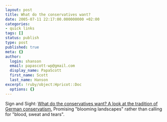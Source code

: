 ```yaml
---
layout: post
title: What do the conservatives want?
date: 2005-07-11 22:17:00.000000000 +02:00
categories:
- quick links
tags: []
status: publish
type: post
published: true
meta: {}
author:
  login: shanson
  email: papascott-wp@gmail.com
  display_name: PapaScott
  first_name: Scott
  last_name: Hanson
excerpt: !ruby/object:Hpricot::Doc
  options: {}
---
```

<p>Sign and Sight: <a href="http://www.signandsight.com/features/247.html" title="What do the conservatives want? - signandsight">What do the conservatives want? A look at the tradition of German conservatism.</a> Promising "blooming landscapes" rather than calling for "blood, sweat and tears".</p>
